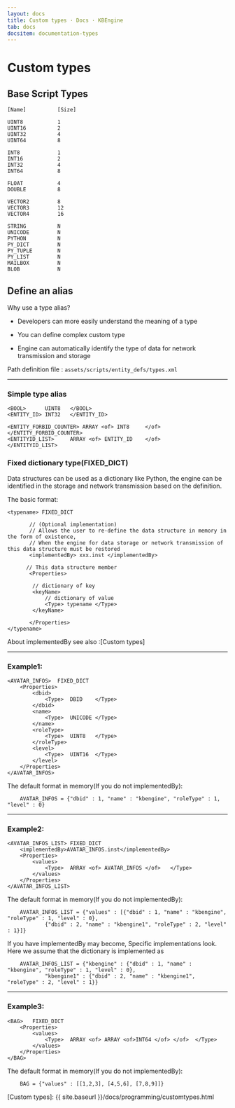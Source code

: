 ```yaml
---
layout: docs
title: Custom types · Docs · KBEngine
tab: docs
docsitem: documentation-types
---
```


Custom types
====================

Base Script Types
------------------------------------------

	[Name]			[Size]

	UINT8			1
	UINT16			2
	UINT32			4
	UINT64			8

	INT8			1
	INT16			2
	INT32			4
	INT64			8

	FLOAT			4
	DOUBLE			8

	VECTOR2			8
	VECTOR3			12
	VECTOR4			16

	STRING			N
	UNICODE			N
	PYTHON			N
	PY_DICT			N
	PY_TUPLE		N
	PY_LIST			N
	MAILBOX			N
	BLOB			N



Define an alias
------------------------------------------

Why use a type alias?

* Developers can more easily understand the meaning of a type

* You can define complex custom type

* Engine can automatically identify the type of data for network transmission and storage


Path definition file : `assets/scripts/entity_defs/types.xml`

------------------------------------------
### Simple type alias

	<BOOL> 		UINT8	</BOOL>
	<ENTITY_ID>	INT32	</ENTITY_ID>

	<ENTITY_FORBID_COUNTER> ARRAY <of> INT8		</of>		</ENTITY_FORBID_COUNTER>
	<ENTITYID_LIST> 	ARRAY <of> ENTITY_ID	</of>		</ENTITYID_LIST>

### Fixed dictionary type(FIXED_DICT)

Data structures can be used as a dictionary like Python, the engine can be identified in the storage and network transmission based on the definition.

The basic format:

	<typename> FIXED_DICT

	       // (Optional implementation)
	       // Allows the user to re-define the data structure in memory in the form of existence, 
	       // When the engine for data storage or network transmission of this data structure must be restored
	       <implementedBy> xxx.inst </implementedBy>

	      // This data structure member
	       <Properties>

			// dictionary of key
			<keyName> 
				// dictionary of value
				<Type> typename </Type>
			</keyName>

	       </Properties>
	</typename>
	
About implementedBy
see also :[Custom types]

----------------------------------------------

### Example1:

	<AVATAR_INFOS>	FIXED_DICT
		<Properties>
			<dbid>
				<Type>	DBID	</Type>
			</dbid>
			<name>
				<Type>	UNICODE	</Type>
			</name>
			<roleType>
				<Type>	UINT8	</Type>
			</roleType>
			<level>
				<Type>	UINT16	</Type>
			</level>
		</Properties>
	</AVATAR_INFOS>	
	
The default format in memory(If you do not implementedBy):

        AVATAR_INFOS = {"dbid" : 1, "name" : "kbengine", "roleType" : 1, "level" : 0}

-----------------------------------------------

### Example2:

	<AVATAR_INFOS_LIST>	FIXED_DICT
		<implementedBy>AVATAR_INFOS.inst</implementedBy>
		<Properties>
			<values>
				<Type>	ARRAY <of> AVATAR_INFOS </of>	</Type>
			</values>
		</Properties>
	</AVATAR_INFOS_LIST>	
	
The default format in memory(If you do not implementedBy):

        AVATAR_INFOS_LIST = {"values" : [{"dbid" : 1, "name" : "kbengine", "roleType" : 1, "level" : 0}, 
				{"dbid" : 2, "name" : "kbengine1", "roleType" : 2, "level" : 1}]}
	
	
If you have implementedBy may become, Specific implementations look.
Here we assume that the dictionary is implemented as

        AVATAR_INFOS_LIST = {"kbengine" : {"dbid" : 1, "name" : "kbengine", "roleType" : 1, "level" : 0}, 
				"kbengine1" : {"dbid" : 2, "name" : "kbengine1", "roleType" : 2, "level" : 1}}

-----------------------------------------------

### Example3:

	<BAG>	FIXED_DICT
		<Properties>
			<values>
				<Type>	ARRAY <of> ARRAY <of>INT64 </of> </of>	</Type>
			</values>
		</Properties>
	</BAG>	

The default format in memory(If you do not implementedBy):

        BAG = {"values" : [[1,2,3], [4,5,6], [7,8,9]]}




[Custom types]: {{ site.baseurl }}/docs/programming/customtypes.html